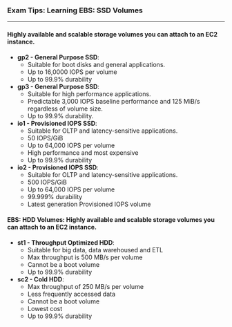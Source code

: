 ### Exam Tips: Learning EBS: SSD Volumes

___

#### Highly available and scalable storage volumes you can attach to an EC2 instance.

* **gp2 - General Purpose SSD**:
    * Suitable for boot disks and general applications.
    * Up to 16,0000 IOPS per volume
    * Up to 99.9% durability
* **gp3 - General Purpose SSD**:
    * Suitable for high performance applications.
    * Predictable 3,000 IOPS baseline performance and 125 MiB/s regardless of volume size.
    * Up to 99.9% durability.
* **io1 - Provisioned IOPS SSD**:
    * Suitable for OLTP and latency-sensitive applications.
    * 50 IOPS/GiB
    * Up to 64,000 IOPS per volume
    * High performance and most expensive
    * Up to 99.9% durability
* **io2 - Provisioned IOPS SSD**:
    * Suitable for OLTP and latency-sensitive applications.
    * 500 IOPS/GiB
    * Up to 64,000 IOPS per volume
    * 99.999% durability
    * Latest generation Provisioned IOPS volume

#### EBS: HDD Volumes: Highly available and scalable storage volumes you can attach to an EC2 instance.

* **st1 - Throughput Optimized HDD**:
    * Suitable for big data, data warehoused and ETL
    * Max throughput is 500 MB/s per volume
    * Cannot be a boot volume
    * Up to 99.9% durability
* **sc2 - Cold HDD**:
    * Max throughput of 250 MB/s per volume
    * Less frequently accessed data
    * Cannot be a boot volume
    * Lowest cost
    * Up to 99.9% durability

